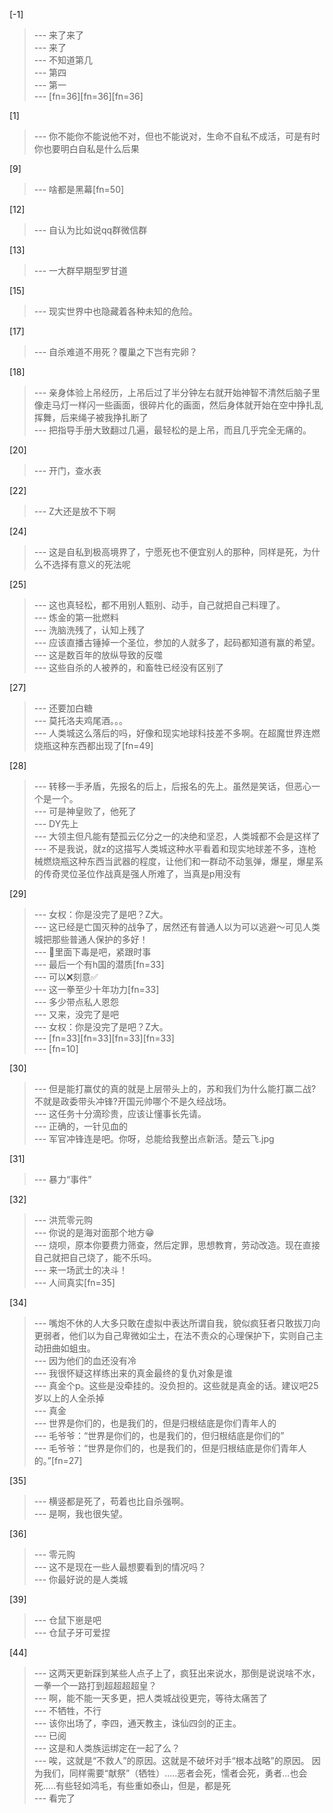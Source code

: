 
[-1] 
>--- 来了来了<br>
>--- 来了<br>
>--- 不知道第几<br>
>--- 第四<br>
>--- 第一<br>
>--- [fn=36][fn=36][fn=36]<br>

[1] 
>--- 你不能你不能说他不对，但也不能说对，生命不自私不成活，可是有时你也要明白自私是什么后果<br>

[9] 
>--- 啥都是黑幕[fn=50]<br>

[12] 
>--- 自认为比如说qq群微信群<br>

[13] 
>--- 一大群早期型罗甘道<br>

[15] 
>--- 现实世界中也隐藏着各种未知的危险。<br>

[17] 
>--- 自杀难道不用死？覆巢之下岂有完卵？<br>

[18] 
>--- 亲身体验上吊经历，上吊后过了半分钟左右就开始神智不清然后脑子里像走马灯一样闪一些画面，很碎片化的画面，然后身体就开始在空中挣扎乱挥舞，后来绳子被我挣扎断了<br>
>--- 把指导手册大致翻过几遍，最轻松的是上吊，而且几乎完全无痛的。<br>

[20] 
>--- 开门，查水表<br>

[22] 
>--- Z大还是放不下啊<br>

[24] 
>--- 这是自私到极高境界了，宁愿死也不便宜别人的那种，同样是死，为什么不选择有意义的死法呢<br>

[25] 
>--- 这也真轻松，都不用别人甄别、动手，自己就把自己料理了。<br>
>--- 炼金的第一批燃料<br>
>--- 洗脑洗残了，认知上残了<br>
>--- 应该直播古锤掉一个圣位，参加的人就多了，起码都知道有赢的希望。<br>
>--- 这是数百年的放纵导致的反噬<br>
>--- 这些自杀的人被养的，和畜牲已经没有区别了<br>

[27] 
>--- 还要加白糖<br>
>--- 莫托洛夫鸡尾酒。。。<br>
>--- 人类城这么落后的吗，好像和现实地球科技差不多啊。在超魔世界连燃烧瓶这种东西都出现了[fn=49]<br>

[28] 
>--- 转移一手矛盾，先报名的后上，后报名的先上。虽然是笑话，但恶心一个是一个。<br>
>--- 可是神皇败了，他死了<br>
>--- DY先上<br>
>--- 大领主但凡能有楚孤云亿分之一的决绝和坚忍，人类城都不会是这样了<br>
>--- 不是我说，就z的这描写人类城这种水平看着和现实地球差不多，连枪械燃烧瓶这种东西当武器的程度，让他们和一群动不动氢弹，爆星，爆星系的传奇灵位圣位作战真是强人所难了，当真是p用没有<br>

[29] 
>--- 女权：你是没完了是吧？Z大。<br>
>--- 这已经是亡国灭种的战争了，居然还有普通人以为可以逃避～可见人类城把那些普通人保护的多好！<br>
>--- 💩里面下毒是吧，紧跟时事<br>
>--- 最后一个有h国的潜质[fn=33]<br>
>--- 可以❌刻意✅<br>
>--- 这一拳至少十年功力[fn=33]<br>
>--- 多少带点私人恩怨<br>
>--- 又来，没完了是吧<br>
>--- 女权：你是没完了是吧？Z大。<br>
>--- [fn=33][fn=33][fn=33][fn=33]<br>
>--- [fn=10]<br>

[30] 
>--- 但是能打赢仗的真的就是上层带头上的，苏和我们为什么能打赢二战?不就是政委带头冲锋?开国元帅哪个不是久经战场。<br>
>--- 这任务十分滴珍贵，应该让懂事长先请。<br>
>--- 正确的，一针见血的<br>
>--- 军官冲锋连是吧。你呀，总能给我整出点新活。楚云飞.jpg<br>

[31] 
>--- 暴力“事件”<br>

[32] 
>--- 洪荒零元购<br>
>--- 你说的是海对面那个地方😁<br>
>--- 烧呗，原本你要费力筛查，然后定罪，思想教育，劳动改造。现在直接自己就把自己烧了，能不乐吗。<br>
>--- 来一场武士的决斗！<br>
>--- 人间真实[fn=35]<br>

[34] 
>--- 嘴炮不休的人大多只敢在虚拟中表达所谓自我，貌似疯狂者只敢拔刀向更弱者，他们以为自己卑微如尘土，在法不责众的心理保护下，实则自己主动扭曲如蛆虫。<br>
>--- 因为他们的血还没有冷<br>
>--- 我很怀疑这样练出来的真金最终的复仇对象是谁<br>
>--- 真金个p。这些是没牵挂的。没负担的。这些就是真金的话。建议吧25岁以上的人全杀掉<br>
>--- 真金<br>
>--- 世界是你们的，也是我们的，但是归根结底是你们青年人的<br>
>--- 毛爷爷：“世界是你们的，也是我们的，但归根结底是你们的”<br>
>--- 毛爷爷：“世界是你们的，也是我们的，但是归根结底是你们青年人的。”[fn=27]<br>

[35] 
>--- 横竖都是死了，苟着也比自杀强啊。<br>
>--- 是啊，我也很失望。<br>

[36] 
>--- 零元购<br>
>--- 这不是现在一些人最想要看到的情况吗？<br>
>--- 你最好说的是人类城<br>

[39] 
>--- 仓鼠下崽是吧<br>
>--- 仓鼠子牙可爱捏<br>

[44] 
>--- 这两天更新踩到某些人点子上了，疯狂出来说水，那倒是说说啥不水，一拳一个一路打到超超超超皇？<br>
>--- 啊，能不能一天多更，把人类城战役更完，等待太痛苦了<br>
>--- 不牺牲，不行<br>
>--- 该你出场了，李四，通天教主，诛仙四剑的正主。<br>
>--- 已阅<br>
>--- 这是和人类族运绑定在一起了么？<br>
>--- 唉，这就是“不救人”的原因。这就是不破坏对手“根本战略”的原因。 因为我们，同样需要“献祭”（牺牲）.....恶者会死，懦者会死，勇者...也会死.....有些轻如鸿毛，有些重如泰山，但是，都是死<br>
>--- 看完了<br>
